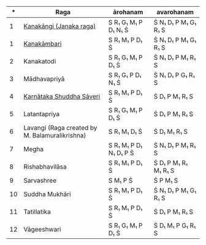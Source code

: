 | \* | Raga                                                                                                          | ārohanam               | avarohanam           |
| -- | ------------------------------------------------------------------------------------------------------------- | ---------------------- | -------------------- |
| 1  | [Kanakāngi (Janaka raga)](https://en.wikipedia.org/wiki/Kanakangi "Kanakangi")                                | S R₁ G₁ M₁ P D₁ N₁ Ṡ   | Ṡ N₁ D₁ P M₁ G₁ R₁ S |
| 1  | [Kanakāmbari](https://en.wikipedia.org/wiki/Kanakambari "Kanakambari")                                        | S R₁ M₁ P D₁ Ṡ         | Ṡ N₁ D₁ P M₁ G₁ R₁ S |
| 2  | Kanakatodi                                                                                                    | S R₁ G₁ M₁ P D₁ Ṡ      | Ṡ N₁ D₁ P M₁ R₁ S    |
| 3  | Mādhavapriyā                                                                                                  | S R₁ G₁ P D₁ N₁ Ṡ      | Ṡ N₁ D₁ P G₁ R₁ S    |
| 4  | [Karnātaka Shuddha Sāveri](https://en.wikipedia.org/wiki/Karnataka_Shuddha_Saveri "Karnataka Shuddha Saveri") | S R₁ M₁ P D₁ Ṡ         | Ṡ D₁ P M₁ R₁ S       |
| 5  | Latantapriya                                                                                                  | S R₁ G₁ M₁ P D₁ Ṡ      | Ṡ D₁ P M₁ R₁ S       |
| 6  | Lavangi (Raga created by M. Balamuralikrishna)                                                                | S R₁ M₁ D₁ Ṡ           | Ṡ D₁ M₁ R₁ S         |
| 7  | Megha                                                                                                         | S R₁ M₁ P D₁ N₁ D₁ P Ṡ | Ṡ N₁ D₁ P M₁ R₁ S    |
| 8  | Rishabhavilāsa                                                                                                | S R₁ M₁ P D₁ Ṡ         | Ṡ D₁ P M₁ R₁ M₁ R₁ S |
| 9  | Sarvashree                                                                                                    | S M₁ P Ṡ               | Ṡ P M₁ S             |
| 10 | Suddha Mukhāri                                                                                                | S R₁ M₁ P D₁ Ṡ         | Ṡ N₁ D₁ P M₁ G₁ R₁ S |
| 11 | Tatillatika                                                                                                   | S R₁ M₁ P D₁ Ṡ         | Ṡ D₁ P M₁ R₁ S       |
| 12 | Vāgeeshwari                                                                                                   | S R₁ G₁ M₁ P D₁ Ṡ      | Ṡ D₁ M₁ P G₁ R₁ S    |